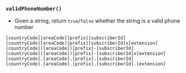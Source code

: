 ### `validPhoneNumber()`
* Given a string, return `true`/`false` whether the string is a valid phone number

```text
[countryCode][areaCode][prefix][subscriberId]
[countryCode][areaCode][prefix][subscriberId]x[extension]
[countryCode]([areaCode])[prefix]-[subscriberId]
[countryCode]([areaCode])[prefix]-[subscriberId]x[extension]
[countryCode].[areaCode].[prefix].[subscriberId]
[countryCode].[areaCode].[prefix].[subscriberId].[extension]
```
